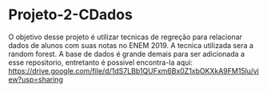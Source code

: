 # Projeto-2-CDados
O objetivo desse projeto é utilizar tecnicas de regreção para relacionar dados de alunos com suas notas no ENEM 2019.
A tecnica utilizada sera a random forest.
A base de dados é grande demais para ser adicionada a esse repositorio, entretanto é possivel encontra-la aqui: https://drive.google.com/file/d/1dS7LBb1QUFxm6Bx0Z1xbOKXkA9FM15lu/view?usp=sharing
